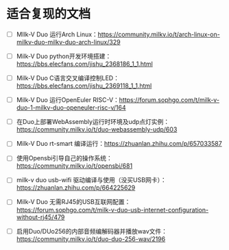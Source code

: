# 适合复现的文档

- [ ] MIlk-V Duo 运行Arch Linux：https://community.milkv.io/t/arch-linux-on-milkv-duo-milkv-duo-arch-linux/329

- [ ] Milk-V Duo python开发环境搭建：https://bbs.elecfans.com/jishu_2368186_1_1.html

- [ ] Milk-V Duo C语言交叉编译控制LED：https://bbs.elecfans.com/jishu_2369118_1_1.html

- [ ] Milk-V Duo 运行OpenEuler RISC-V：https://forum.sophgo.com/t/milk-v-duo-1-milkv-duo-openeuler-risc-v/164

- [ ] 在Duo上部署WebAssembly运行时环境及udp点灯实例：https://community.milkv.io/t/duo-webassembly-udp/603

- [ ] Milk-V Duo rt-smart 编译运行：https://zhuanlan.zhihu.com/p/657033587

- [ ] 使用Opensbi引导自己的操作系统：https://community.milkv.io/t/opensbi/681

- [ ] milk-v duo usb-wifi 驱动编译与使用（没买USB网卡）：https://zhuanlan.zhihu.com/p/664225629

- [ ] Milk-V Duo 无需RJ45的USB互联网配置：https://forum.sophgo.com/t/milk-v-duo-usb-internet-configuration-without-rj45/479

- [ ] 启用Duo/DUo256的内部音频编解码器并播放wav文件：https://community.milkv.io/t/duo-duo-256-wav/2196

  